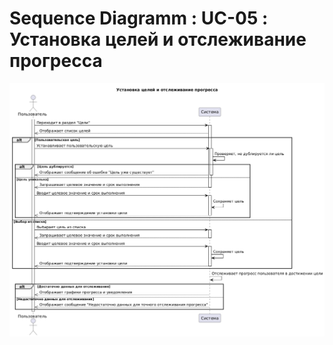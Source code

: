 # Sequence Diagramm : UC-05 : Установка целей и отслеживание прогресса

![Sequence Diagramm : UC-05 : Получение персонализированных рекомендаций по тренировкам](seq5.png)
